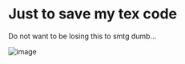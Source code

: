 # Just to save my tex code 

Do not want to be losing this to smtg dumb...

![image](img/graph1.png)

